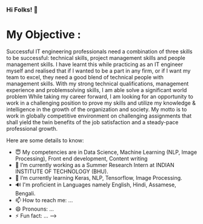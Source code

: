 ### Hi Folks! 👋

# My Objective : </br>
Successful IT engineering professionals need a combination of three skills to be successful: technical skills, project management skills and people management skills. I have learnt this while practicing as an IT engineer myself and realised that if I wanted to be a part in any firm, or if I want my team to excel, they need a good blend of technical
people with management skills. With my strong technical qualifications, management experience and problemsolving skills, I am able solve a significant world problem While taking my career forward, I am looking for an opportunity to work in a challenging position to prove my skills and utilize my knowledge & intelligence in the growth of the organization and society. My motto is to work in globally competitive environment on challenging assignments that shall yield the twin benefits of the job satisfaction and a steady-pace professional growth. </br>

Here are some details to know:

- 😇 My competencies are in Data Science, Machine Learning (NLP, Image Processing), Front end development, Content writing
- 🔭 I’m currently working as a Summer Research Intern at INDIAN INSTITUTE OF TECHNOLOGY (BHU).
- 🌱 I’m currently learning Keras, NLP, Tensorflow, Image Processing.
- 🔊 I'm proficient in Languages namely English, Hindi, Assamese, Bengali.
- 📫 How to reach me: ...
- 😄 Pronouns: ...
- ⚡ Fun fact: ...
-->
